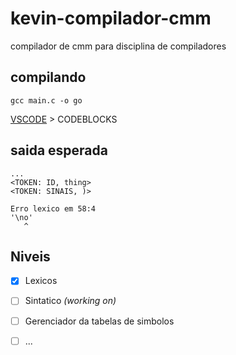 # kevin-compilador-cmm
compilador de cmm para disciplina de compiladores


## compilando
```
gcc main.c -o go
```
[VSCODE](https://github.com/Microsoft/vscode) > CODEBLOCKS
## saida esperada
```
...
<TOKEN: ID, thing>
<TOKEN: SINAIS, )>

Erro lexico em 58:4
'\no'
   ^
```
Niveis
----------

 - [x] Lexicos
 - [ ] Sintatico _(working on)_
 - [ ] Gerenciador da tabelas de simbolos
 - [ ] ...
 
 
